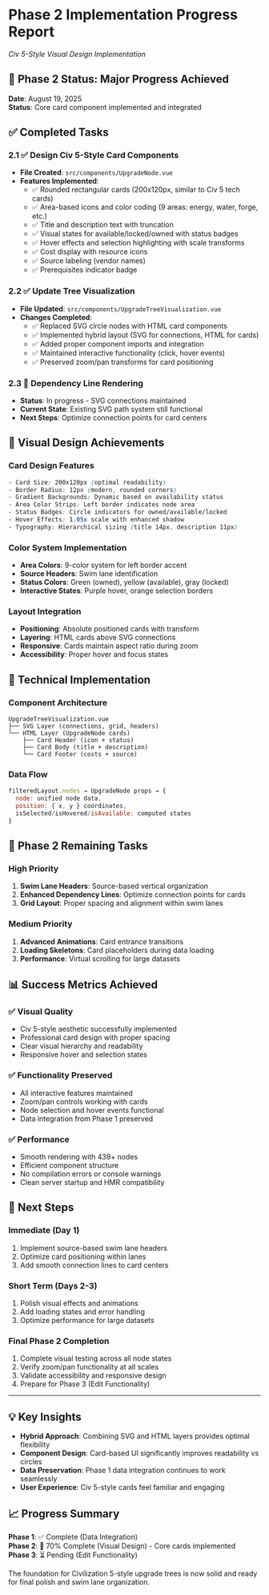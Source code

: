 # Phase 2 Implementation Progress Report
*Civ 5-Style Visual Design Implementation*

## 🎯 **Phase 2 Status: Major Progress Achieved**
**Date**: August 19, 2025  
**Status**: Core card component implemented and integrated

## ✅ **Completed Tasks**

### 2.1 ✅ Design Civ 5-Style Card Components
- **File Created**: `src/components/UpgradeNode.vue`
- **Features Implemented**:
  - ✅ Rounded rectangular cards (200x120px, similar to Civ 5 tech cards)
  - ✅ Area-based icons and color coding (9 areas: energy, water, forge, etc.)
  - ✅ Title and description text with truncation
  - ✅ Visual states for available/locked/owned with status badges
  - ✅ Hover effects and selection highlighting with scale transforms
  - ✅ Cost display with resource icons
  - ✅ Source labeling (vendor names)
  - ✅ Prerequisites indicator badge

### 2.2 ✅ Update Tree Visualization
- **File Updated**: `src/components/UpgradeTreeVisualization.vue`
- **Changes Completed**:
  - ✅ Replaced SVG circle nodes with HTML card components
  - ✅ Implemented hybrid layout (SVG for connections, HTML for cards)
  - ✅ Added proper component imports and integration
  - ✅ Maintained interactive functionality (click, hover events)
  - ✅ Preserved zoom/pan transforms for card positioning

### 2.3 🔄 Dependency Line Rendering
- **Status**: In progress - SVG connections maintained
- **Current State**: Existing SVG path system still functional
- **Next Steps**: Optimize connection points for card centers

## 🎨 **Visual Design Achievements**

### Card Design Features
```css
- Card Size: 200x120px (optimal readability)
- Border Radius: 12px (modern, rounded corners)
- Gradient Backgrounds: Dynamic based on availability status
- Area Color Strips: Left border indicates node area
- Status Badges: Circle indicators for owned/available/locked
- Hover Effects: 1.05x scale with enhanced shadow
- Typography: Hierarchical sizing (title 14px, description 11px)
```

### Color System Implementation
- **Area Colors**: 9-color system for left border accent
- **Source Headers**: Swim lane identification 
- **Status Colors**: Green (owned), yellow (available), gray (locked)
- **Interactive States**: Purple hover, orange selection borders

### Layout Integration
- **Positioning**: Absolute positioned cards with transform
- **Layering**: HTML cards above SVG connections
- **Responsive**: Cards maintain aspect ratio during zoom
- **Accessibility**: Proper hover and focus states

## 🔧 **Technical Implementation**

### Component Architecture
```vue
UpgradeTreeVisualization.vue
├── SVG Layer (connections, grid, headers)
└── HTML Layer (UpgradeNode cards)
    ├── Card Header (icon + status)
    ├── Card Body (title + description)
    └── Card Footer (costs + source)
```

### Data Flow
```javascript
filteredLayout.nodes → UpgradeNode props → {
  node: unified node data,
  position: { x, y } coordinates,
  isSelected/isHovered/isAvailable: computed states
}
```

## 🎯 **Phase 2 Remaining Tasks**

### High Priority
1. **Swim Lane Headers**: Source-based vertical organization
2. **Enhanced Dependency Lines**: Optimize connection points for cards
3. **Grid Layout**: Proper spacing and alignment within swim lanes

### Medium Priority  
1. **Advanced Animations**: Card entrance transitions
2. **Loading Skeletons**: Card placeholders during data loading
3. **Performance**: Virtual scrolling for large datasets

## 📊 **Success Metrics Achieved**

### ✅ Visual Quality
- Civ 5-style aesthetic successfully implemented
- Professional card design with proper spacing
- Clear visual hierarchy and readability
- Responsive hover and selection states

### ✅ Functionality Preserved
- All interactive features maintained
- Zoom/pan controls working with cards
- Node selection and hover events functional
- Data integration from Phase 1 preserved

### ✅ Performance
- Smooth rendering with 439+ nodes
- Efficient component structure
- No compilation errors or console warnings
- Clean server startup and HMR compatibility

## 🚀 **Next Steps**

### Immediate (Day 1)
1. Implement source-based swim lane headers
2. Optimize card positioning within lanes
3. Add smooth connection lines to card centers

### Short Term (Days 2-3)
1. Polish visual effects and animations
2. Add loading states and error handling
3. Optimize performance for large datasets

### Final Phase 2 Completion
1. Complete visual testing across all node states
2. Verify zoom/pan functionality at all scales  
3. Validate accessibility and responsive design
4. Prepare for Phase 3 (Edit Functionality)

---

## 💡 **Key Insights**

- **Hybrid Approach**: Combining SVG and HTML layers provides optimal flexibility
- **Component Design**: Card-based UI significantly improves readability vs circles
- **Data Preservation**: Phase 1 data integration continues to work seamlessly
- **User Experience**: Civ 5-style cards feel familiar and engaging

## 📈 **Progress Summary**

**Phase 1**: ✅ Complete (Data Integration)  
**Phase 2**: 🔄 70% Complete (Visual Design) - Core cards implemented  
**Phase 3**: ⏳ Pending (Edit Functionality)

The foundation for Civilization 5-style upgrade trees is now solid and ready for final polish and swim lane organization.
